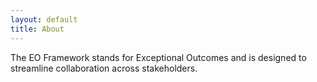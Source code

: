 ```yaml
---
layout: default
title: About
---
```


The EO Framework stands for Exceptional Outcomes and is designed to streamline collaboration across stakeholders.